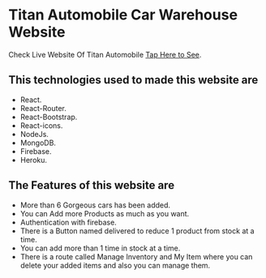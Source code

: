 # Titan Automobile Car Warehouse Website

Check Live Website Of Titan Automobile [Tap Here to See](https://titan-automobiles.web.app).

## This technologies used to made this website are 
* React.
* React-Router.
* React-Bootstrap.
* React-icons.
* NodeJs.
* MongoDB.
* Firebase.
* Heroku.

## The Features of this website are
* More than 6 Gorgeous cars has been added.
* You can Add more Products as much as you want. 
* Authentication with firebase.
* There is a Button named delivered to reduce 1 product from stock at a time.
* You can add more than 1 time in stock at a time.
* There is a route called Manage Inventory and My Item where you can delete your added items and also you can manage them.

